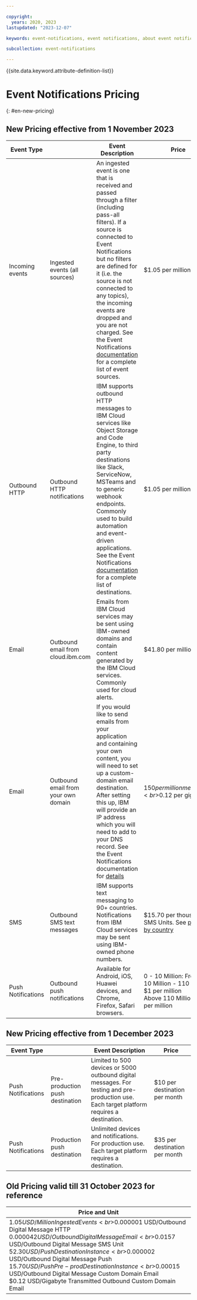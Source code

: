 ```yaml
---

copyright:
  years: 2020, 2023
lastupdated: "2023-12-07"

keywords: event-notifications, event notifications, about event notifications pricing

subcollection: event-notifications

---
```

{{site.data.keyword.attribute-definition-list}}

# Event Notifications Pricing
{: #en-new-pricing}

## New Pricing effective from 1 November 2023

| Event Type    |        | Event Description |Price                                                                                                                                                                                                    |
| ------------------ | ----------------------------------- | ---------------------------------------------------------------------------------------------------------------------------------------------------------------------------------------------------------------------------------------------------------------------------------------------------------------------------------------------------------------------------------------- | -------------------------------------------------------------------------------------------------------------------------------------------------------------------------------------------------------------------- |
| Incoming events    | Ingested events (all sources)       | An ingested event is one that is received and passed through a filter (including pass-all filters). If a source is connected to Event Notifications but no filters are defined for it (i.e. the source is not connected to any topics), the incoming events are dropped and you are not charged.  See the Event Notifications [documentation](/docs/event-notifications?topic=event-notifications-en-source) for a complete list of event sources. | $1.05 per million                                                                                                                                                                                                    |
|            Outbound HTTP        | Outbound HTTP notifications         | IBM supports outbound HTTP messages to IBM Cloud services like Object Storage and Code Engine, to third party destinations like Slack, ServiceNow, MSTeams and to generic webhook endpoints.  Commonly used to build automation and event-driven applications.  See the Event Notifications [documentation](/docs/event-notifications?topic=event-notifications-en-destination) for a complete list of destinations.                                        | $1.05 per million                                                                                                                                                                                                    |
|        Email            | Outbound email from cloud.ibm.com   | Emails from IBM Cloud services may be sent using IBM-owned domains and contain content generated by the IBM Cloud services.  Commonly used for cloud alerts.                                                                                                                                                                                                                             | $41.80 per million                                                                                                                                                                                                   |
|          Email          | Outbound email from your own domain |  If you would like to send emails from your application and containing your own content, you will need to set up a custom-domain email destination.  After setting this up, IBM will provide an IP address which you will need to add to your DNS record.  See the Event Notifications documentation for [details](/docs/event-notifications?topic=event-notifications-en-destinations-custom-email)                                                                | $150 per million messages<br>$0.12 per gigabyte                                                                                                                                                                      |
|          SMS          | Outbound SMS text messages          | IBM supports text messaging to 90+ countries. Notifications from IBM Cloud services may be sent using IBM-owned phone numbers.                                                                                                   | $15.70 per thousand SMS Units. See [price list by country](/docs/event-notifications?topic=event-notifications-en-destinations-sms#en-destinations-sms-charge)  |                                                                                                                                                                     |
|           Push Notifications         | Outbound push notifications         | Available for Android, iOS, Huawei devices, and Chrome, Firefox, Safari browsers.                                                                                                                                                                                                                                                                                                         | 0 - 10 Million: Free <br>10 Million - 110 Million: $1 per million <br>Above 110 Million: $0.5 per million  |
## New Pricing effective from 1 December 2023
| Event Type    |        | Event Description |Price                                                                                                                                                                                                    |
| ------------------ | ----------------------------------- | ---------------------------------------------------------------------------------------------------------------------------------------------------------------------------------------------------------------------------------------------------------------------------------------------------------------------------------------------------------------------------------------- | -------------------------------------------------------------------------------------------------------------------------------------------------------------------------------------------------------------------- |
|          Push Notifications          | Pre-production push destination     |  Limited to 500 devices or 5000 outbound digital messages. For testing and pre-production use.  Each target platform requires a destination.                                                                                                                                                                                                                                             | $10 per destination per month                                                                                                                                                                                        |
|            Push Notifications        | Production push destination         |  Unlimited devices and notifications.  For production use.  Each target platform requires a destination.                                                                                                                                                                                                                                                                                | $35 per destination per month    
## Old Pricing valid till 31 October 2023 for reference

| Price and Unit                                              |
| ----------------------------------------------------------- |
| $1.05 USD/Million Ingested Events <br>$0.000001 USD/Outbound Digital Message HTTP <br>$0.000042 USD/Outbound Digital Message Email <br>$0.0157 USD/Outbound Digital Message SMS Unit <br>$52.30 USD/Push Destination Instance <br>$0.000002 USD/Outbound Digital Message Push <br>$15.70 USD/Push Pre-prod Destination Instance <br>$0.00015 USD/Outbound Digital Message Custom Domain Email <br>$0.12 USD/Gigabyte Transmitted Outbound Custom Domain Email |
